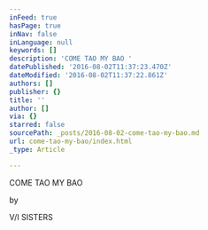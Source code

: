 ```yaml
---
inFeed: true
hasPage: true
inNav: false
inLanguage: null
keywords: []
description: 'COME TAO MY BAO '
datePublished: '2016-08-02T11:37:23.470Z'
dateModified: '2016-08-02T11:37:22.861Z'
authors: []
publisher: {}
title: ''
author: []
via: {}
starred: false
sourcePath: _posts/2016-08-02-come-tao-my-bao.md
url: come-tao-my-bao/index.html
_type: Article

---
```

COME TAO MY BAO 

by

V/I SISTERS